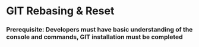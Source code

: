 # GIT Rebasing & Reset 

### **Prerequisite:** Developers must have basic understanding of the console and commands, GIT installation must be completed
